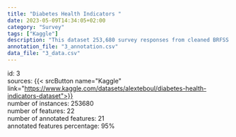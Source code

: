 ```yaml
---
title: "Diabetes Health Indicators "
date: 2023-05-09T14:34:05+02:00
category: "Survey"
tags: ["Kaggle"]
description: "This dataset 253,680 survey responses from cleaned BRFSS 2015. The Behavioral Risk Factor Surveillance System (BRFSS) is a health-related telephone survey that is collected annually by the CDC. "
annotation_file: "3_annotation.csv"
data_file: "3_data.csv"
---
```

id: 3 \
sources: {{< srcButton name="Kaggle" link="https://www.kaggle.com/datasets/alexteboul/diabetes-health-indicators-dataset">}}  \
number of instances: 253680 \
number of features: 22 \
number of annotated features: 21 \
annotated features percentage: 95% 
